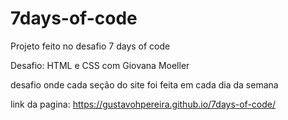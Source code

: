 # 7days-of-code
Projeto feito no desafio 7 days of code 

Desafio: HTML e CSS com Giovana Moeller

desafio onde cada seção do site foi feita em cada dia da semana

link da pagina: https://gustavohpereira.github.io/7days-of-code/

